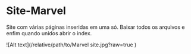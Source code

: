 # Site-Marvel
Site com várias páginas inseridas em uma só. Baixar todos os arquivos e enfim quando unidos abrir o index.

![Alt text](/relative/path/to/Marvel site.jpg?raw=true )
